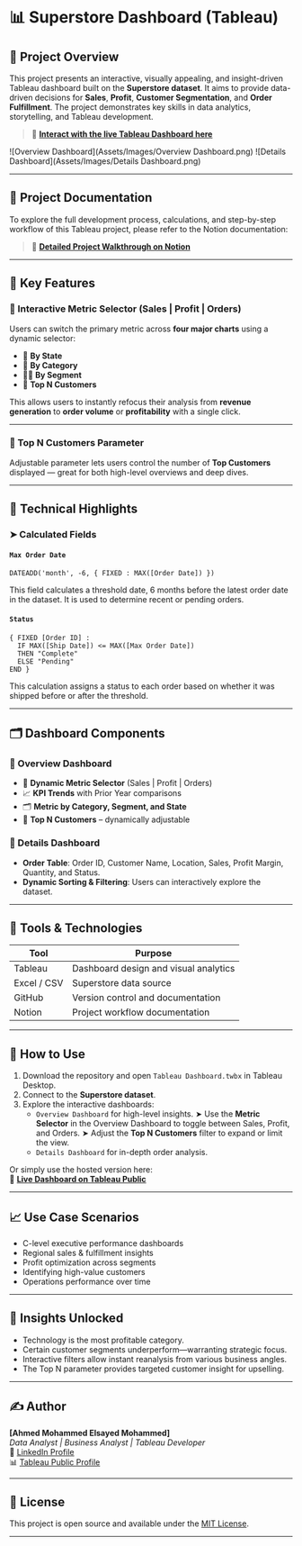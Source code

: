 # 📊 Superstore Dashboard (Tableau)

## 🧠 Project Overview

This project presents an interactive, visually appealing, and insight-driven Tableau dashboard built on the **Superstore dataset**. It aims to provide data-driven decisions for **Sales**, **Profit**, **Customer Segmentation**, and **Order Fulfillment**. The project demonstrates key skills in data analytics, storytelling, and Tableau development.

> 🔗 **[Interact with the live Tableau Dashboard here](https://public.tableau.com/views/SuperstoreDashboard_17449892488060/Overview?:language=en-US&:sid=&:redirect=auth&:display_count=n&:origin=viz_share_link)**

![Overview Dashboard](Assets/Images/Overview Dashboard.png)
![Details Dashboard](Assets/Images/Details Dashboard.png)

---

## 📘 Project Documentation

To explore the full development process, calculations, and step-by-step workflow of this Tableau project, please refer to the Notion documentation:

> 📄 **[Detailed Project Walkthrough on Notion](https://teal-zinnia-075.notion.site/Tableau-Project-1980500fe8288017991ada16eb732a2b?pvs=4)**

---

## 📌 Key Features

### 🧭 Interactive Metric Selector (Sales | Profit | Orders)

Users can switch the primary metric across **four major charts** using a dynamic selector:
- 📍 **By State**  
- 🧱 **By Category**
- 🧑‍💼 **By Segment**
- 👤 **Top N Customers**

This allows users to instantly refocus their analysis from **revenue generation** to **order volume** or **profitability** with a single click.

---

### 🔢 Top N Customers Parameter

Adjustable parameter lets users control the number of **Top Customers** displayed — great for both high-level overviews and deep dives.

---

## 🧮 Technical Highlights

### ➤ Calculated Fields

#### `Max Order Date`
```tableau
DATEADD('month', -6, { FIXED : MAX([Order Date]) })
```
This field calculates a threshold date, 6 months before the latest order date in the dataset. It is used to determine recent or pending orders.

#### `Status`
```tableau
{ FIXED [Order ID] :
  IF MAX([Ship Date]) <= MAX([Max Order Date])
  THEN "Complete"
  ELSE "Pending"
END }
```
This calculation assigns a status to each order based on whether it was shipped before or after the threshold.

---

## 🗂️ Dashboard Components

### 📌 Overview Dashboard

- 🔄 **Dynamic Metric Selector** (Sales | Profit | Orders)
- 📈 **KPI Trends** with Prior Year comparisons
- 🗂️ **Metric by Category, Segment, and State**
- 👥 **Top N Customers** – dynamically adjustable

### 📌 Details Dashboard

- **Order Table**: Order ID, Customer Name, Location, Sales, Profit Margin, Quantity, and Status.
- **Dynamic Sorting & Filtering**: Users can interactively explore the dataset.

---

## 🧰 Tools & Technologies

| Tool        | Purpose                             |
|-------------|-------------------------------------|
| Tableau     | Dashboard design and visual analytics |
| Excel / CSV | Superstore data source              |
| GitHub      | Version control and documentation   |
| Notion      | Project workflow documentation      |

---

## 🚀 How to Use

1. Download the repository and open `Tableau Dashboard.twbx` in Tableau Desktop.
2. Connect to the **Superstore dataset**.
3. Explore the interactive dashboards:
   - `Overview Dashboard` for high-level insights.
      ➤ Use the **Metric Selector** in the Overview Dashboard to toggle between Sales, Profit, and Orders.
      ➤ Adjust the **Top N Customers** filter to expand or limit the view.      
   - `Details Dashboard` for in-depth order analysis.

Or simply use the hosted version here:  
🔗 **[Live Dashboard on Tableau Public](https://public.tableau.com/views/SuperstoreDashboard_17449892488060/Overview?:language=en-US&:sid=&:redirect=auth&:display_count=n&:origin=viz_share_link)**

---

## 📈 Use Case Scenarios

- C-level executive performance dashboards
- Regional sales & fulfillment insights
- Profit optimization across segments
- Identifying high-value customers
- Operations performance over time

---

## 🧠 Insights Unlocked

- Technology is the most profitable category.
- Certain customer segments underperform—warranting strategic focus.
- Interactive filters allow instant reanalysis from various business angles.
- The Top N parameter provides targeted customer insight for upselling.

---

## ✍️ Author

**[Ahmed Mohammed Elsayed Mohammed]**  
_Data Analyst | Business Analyst | Tableau Developer_  
🔗 [LinkedIn Profile](https://www.linkedin.com/in/ahmed-mohammed-112637344)  
📊 [Tableau Public Profile](https://public.tableau.com/app/profile/ahmed.mohamed2019)

---

## 📜 License

This project is open source and available under the [MIT License](LICENSE).

---
